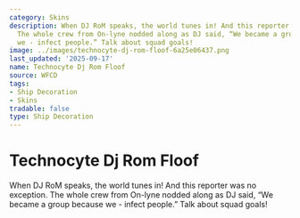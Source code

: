```yaml
---
category: Skins
description: When DJ RoM speaks, the world tunes in! And this reporter was no exception.
  The whole crew from On-lyne nodded along as DJ said, “We became a group because
  we - infect people.” Talk about squad goals!
image: ../images/technocyte-dj-rom-floof-6a25e06437.png
last_updated: '2025-09-17'
name: Technocyte Dj Rom Floof
source: WFCD
tags:
- Ship Decoration
- Skins
tradable: false
type: Ship Decoration
---
```


# Technocyte Dj Rom Floof

When DJ RoM speaks, the world tunes in! And this reporter was no exception. The whole crew from On-lyne nodded along as DJ said, “We became a group because we - infect people.” Talk about squad goals!

